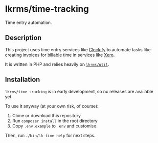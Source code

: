 # lkrms/time-tracking

Time entry automation.

## Description

This project uses time entry services like [Clockify][clockify] to automate
tasks like creating invoices for billable time in services like [Xero][xero].

It is written in PHP and relies heavily on [`lkrms/util`][lkrms/util].

## Installation

`lkrms/time-tracking` is in early development, so no releases are available yet.

To use it anyway (at your own risk, of course):

1. Clone or download this repository
2. Run `composer install` in the root directory
3. Copy `.env.example` to `.env` and customise

Then, run `./bin/lk-time help` for next steps.

[clockify]: https://clockify.me
[lkrms/util]: https://github.com/lkrms/php-util
[xero]: https://www.xero.com
